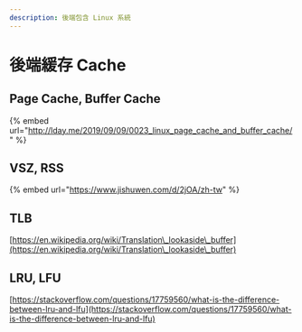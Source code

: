```yaml
---
description: 後端包含 Linux 系統
---
```


# 後端緩存 Cache

## Page Cache,  Buffer Cache

{% embed url="http://lday.me/2019/09/09/0023_linux_page_cache_and_buffer_cache/" %}

## VSZ,  RSS

{% embed url="https://www.jishuwen.com/d/2jOA/zh-tw" %}

## TLB

[https://en.wikipedia.org/wiki/Translation\_lookaside\_buffer](https://en.wikipedia.org/wiki/Translation\_lookaside\_buffer)

## LRU, LFU

[https://stackoverflow.com/questions/17759560/what-is-the-difference-between-lru-and-lfu](https://stackoverflow.com/questions/17759560/what-is-the-difference-between-lru-and-lfu)
